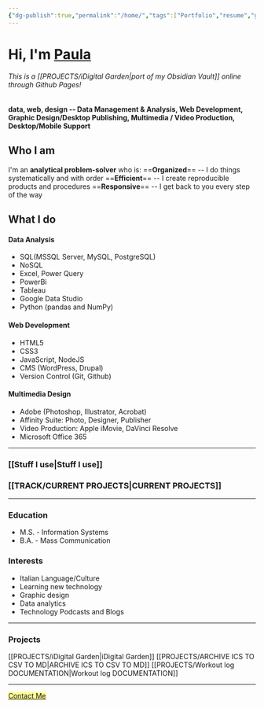 ```yaml
---
{"dg-publish":true,"permalink":"/home/","tags":["Portfolio","resume","gardenEntry","gardenEntry","gardenEntry","gardenEntry","gardenEntry","gardenEntry","gardenEntry","gardenEntry","gardenEntry","gardenEntry","gardenEntry"],"created":"2024-02-17T15:34:00","updated":"2024-04-11T15:34:00"}
---
```


# Hi, I'm [Paula](https://github.com/pstitalia0603/)

###### This is a [[PROJECTS/iDigital Garden\|port of my Obsidian Vault]] online through Github Pages!
#### data, web, design -- Data Management & Analysis, Web Development, Graphic Design/Desktop Publishing, Multimedia / Video Production, Desktop/Mobile Support

## Who I am
I'm an **analytical problem-solver** who is:
	==**Organized**== -- I do things systematically and with order
	==**Efficient**== -- I create reproducible products and procedures
	==**Responsive**== -- I get back to you every step of the way
## What I do
#### Data Analysis
- SQL(MSSQL Server, MySQL, PostgreSQL)
- NoSQL
- Excel, Power Query
- PowerBi
- Tableau
- Google Data Studio
- Python (pandas and NumPy)
#### Web Development
 - HTML5
 - CSS3
 - JavaScript, NodeJS
 - CMS (WordPress, Drupal)
 - Version Control (Git, Github)
#### Multimedia Design
- Adobe (Photoshop, Illustrator, Acrobat)
- Affinity Suite: Photo, Designer, Publisher
- Video Production: Apple iMovie, DaVinci Resolve
- Microsoft Office 365
---
### [[Stuff I use\|Stuff I use]]

### [[TRACK/CURRENT PROJECTS\|CURRENT PROJECTS]]

---



### Education
- M.S. - Information Systems
- B.A. - Mass Communication
### Interests
- Italian Language/Culture
- Learning new technology
- Graphic design
- Data analytics
- Technology Podcasts and Blogs
---
### Projects
[[PROJECTS/iDigital Garden\|iDigital Garden]]
[[PROJECTS/ARCHIVE ICS TO CSV TO MD\|ARCHIVE ICS TO CSV TO MD]]
[[PROJECTS/Workout log DOCUMENTATION\|Workout log DOCUMENTATION]]

---
<mark style="background: #FFFF99;"><a href="mailto:psf@duck.com?subject=PSF-Portfolio-Inquiry">Contact Me</a></mark>



